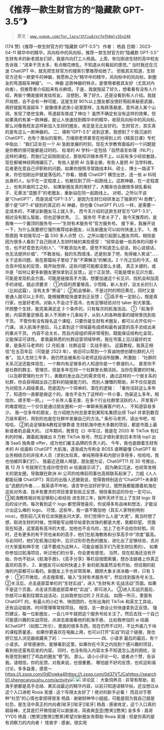 # 《推荐一款生财官方的“隐藏款 GPT-3.5”》

> 原文：[`www.yuque.com/for_lazy/thfiu8/orfofh6mly35n248`](https://www.yuque.com/for_lazy/thfiu8/orfofh6mly35n248)

<ne-h2 id="9886e0d6" data-lake-id="9886e0d6"><ne-heading-ext><ne-heading-anchor></ne-heading-anchor><ne-heading-fold></ne-heading-fold></ne-heading-ext><ne-heading-content><ne-text id="ua8fad282">(174 赞)《推荐一款生财官方的“隐藏款 GPT-3.5”》</ne-text></ne-heading-content></ne-h2> <ne-p id="u9f988624" data-lake-id="u9f988624"><ne-text id="u21ddee17">作者： 杨昌</ne-text></ne-p> <ne-p id="u009c0a2b" data-lake-id="u009c0a2b"><ne-text id="u81f9579a">日期：2023-04-11</ne-text></ne-p> <ne-p id="u7d2e46b0" data-lake-id="u7d2e46b0"><ne-text id="ufc2941e6">精华中的精华，风向标中的风向标，推荐一款生财官方的“隐藏款 GPT-3.5”</ne-text></ne-p> <ne-p id="uc2efd6b8" data-lake-id="uc2efd6b8"><ne-text id="u65a1bd9f">生财有术的新老朋友们好，我是内向打工人杨昌。上周，有位刚进生财的高中校友告诉我：“进来干货太多，有点眼花缭乱，不知道从何看起的感觉。”</ne-text></ne-p> <ne-p id="u459d374d" data-lake-id="u459d374d"><ne-text id="ucdaca745">当时我还在沉迷 ChatGPT 中，就先把生财官方的搜索引擎推荐给她了。</ne-text></ne-p> <ne-p id="ud571d986" data-lake-id="ud571d986"><ne-text id="ua6c654b1">但我其实知道，生财官方还有一款更牛的神器，我愿称之为“精华中的精华，风向标中的风向标，新圈友的弯道超车神器”。</ne-text></ne-p> <ne-p id="ube078fa0" data-lake-id="ube078fa0"><ne-text id="uaa2fd23c">一、神器</ne-text></ne-p> <ne-p id="ud7380180" data-lake-id="ud7380180"><ne-text id="u1cd080c3">这款神器的特点，是使用者极其友好（尤其对内向者），但推荐者介绍起来有点麻烦。于是，我就拖延了好久，想看看有没有人介绍，再偷个懒直接转发给校友。</ne-text></ne-p> <ne-p id="u3526f9c2" data-lake-id="u3526f9c2"><ne-text id="uea9655b6">没想到，等了好久，还是没看到有人介绍。我就开始想，会不会有一种可能，这是生财 90%以上圈友都没很好用起来秘密武器，用好就能弯道超车？</ne-text></ne-p> <ne-p id="u4bb12ec6" data-lake-id="u4bb12ec6"><ne-text id="u4e23fafd">就像很多武侠小说里那样，主角跌落悬崖，意外进入某个山洞，发现了绝世宝典，弯道超车练成了神功？</ne-text></ne-p> <ne-p id="u44d58d2f" data-lake-id="u44d58d2f"><ne-text id="u3a0a45de">虽然不确定有没有这样的效果，但如果真的有某一款神器，能让人快速找到精华中的精华，收获风向标中的风向标，那么对像我校友这样新加入生财的圈友，肯定是无比友好的。</ne-text></ne-p> <ne-p id="u3d008f85" data-lake-id="u3d008f85"><ne-text id="ufd2ee865">生财官方，其实真的是有这么一款神器的。</ne-text></ne-p> <ne-p id="uc817c9ca" data-lake-id="uc817c9ca"><ne-text id="u2845a8a0">二、堪称“GPT-3.5”</ne-text></ne-p> <ne-p id="u51f3bf06" data-lake-id="u51f3bf06"><ne-text id="u237de0c5">说到这里，我想到了个我沉迷的 ChatGPT，也有个类似的案例，万维刚老师甚至在他得到上的《精英日课》专栏中指出：</ne-text></ne-p> <ne-p id="u9f3b2143" data-lake-id="u9f3b2143"><ne-text id="u89265e32">“我们正处在一个 AI 急剧发展的时刻，现在大学教育面临的一个问题就是你教的很可能都是过时的。</ne-text></ne-p> <ne-p id="u04713812" data-lake-id="u04713812"><ne-text id="uc83e0bde">标准的 AI 学科一定包括「自然语言处理（NLP）」这样的课程，而我们之前刚刚说过，那些知识根本用不上。以前有多少经验套路，现在都被神经网络碾压了。</ne-text></ne-p> <ne-p id="uda31f0b6" data-lake-id="uda31f0b6"><ne-text id="u27eddb43">有些人是把 AI 当事业做，有些人是把 AI 当学科做，后者更在意自己评职称的问题。如果你按照寻常路线本科、硕士、博士一路读下来，你恐怕刚出炉就是落伍的。”</ne-text></ne-p> <ne-p id="u013b1efe" data-lake-id="u013b1efe"><ne-text id="u41f967de">你看，随着 ChatGPT 横空出世，连一些 ai 科班出身的人，似乎在一定程度上，也被拉到了同一起跑线上。这款神器，在一定程度上，也有异曲同工之妙。</ne-text></ne-p> <ne-p id="u894e7c4b" data-lake-id="u894e7c4b"><ne-text id="u5a826e18">如果新圈友真的用好了，大概率也会跟很多胡乱看帖子、无章法“混圈子”的老圈友，重新站在同一起跑线上。</ne-text></ne-p> <ne-p id="ue0e9a0ff" data-lake-id="ue0e9a0ff"><ne-text id="ud0637e42">对啦，之所以不说是“ChatGPT”，而是说成“GPT-3.5”，是因为生财已经研发出了独家的“AI 助教”。</ne-text></ne-p> <ne-p id="ub8dc1aa9" data-lake-id="ub8dc1aa9"><ne-text id="u75331ac0">那个是“GPT-4”级别的真正的 AI 神器，但也像 ChatGPT PLUS 一样，是需要一定成本的，不建议新圈友马上就入手。</ne-text></ne-p> <ne-p id="u942405f3" data-lake-id="u942405f3"><ne-text id="u55d0125a">而今天介绍的这款生财官方“GPT-3.5”，相对没有那么智能，但也足够优秀。</ne-text></ne-p> <ne-p id="uaa2e263b" data-lake-id="uaa2e263b"><ne-text id="u0b22c960">三、服务号</ne-text></ne-p> <ne-p id="u0376ffe2" data-lake-id="u0376ffe2"><ne-text id="u14715a41">不卖关子了，我今天推荐的，是我唯一一个置顶的服务号——“生财有术服务号”官方服务号。</ne-text></ne-p> <ne-p id="u7fb50a40" data-lake-id="u7fb50a40"><ne-text id="uef9e2ad1">接下来，我展开说一下，为什么我要把它强烈推荐给新圈友，以及新圈友可以如何快速上手。</ne-text></ne-p> <ne-p id="u9f438f7c" data-lake-id="u9f438f7c"><ne-text id="u9a6182bc">1、推荐原因</ne-text></ne-p> <ne-p id="uaef9789c" data-lake-id="uaef9789c"><ne-text id="uc9a144e6">年初我写过一篇 330 多人点赞《》，之所以能引起那么圈友共鸣，相信是因为很多人看到了自己刚进入生财时候的某些感受：</ne-text></ne-p> <ne-p id="u08d2e062" data-lake-id="u08d2e062"><ne-text id="u5101c44c">“经常会被一些具体的问题卡住，也不好意思去问别人”、“不敢添加大佬，感觉不知道怎么说话，担心说错话，也无法提供价值”、“不敢发帖，我的东西很浅，还是别发了吧，免得被人笑话”……</ne-text></ne-p> <ne-p id="uf8bcc3f6" data-lake-id="uf8bcc3f6"><ne-text id="u0844ca62">关于这些问题，我在那篇帖子里给了些“不算解法”的解法。2 个月之后的今天，结合高中校友的反馈，我开始觉得，这些问题可能都没那么关键。</ne-text></ne-p> <ne-p id="uca7ce944" data-lake-id="uca7ce944"><ne-text id="u400dda8e">真正关键的，或许是「如何让更多新圈友更快拿到正反馈」。这个正反馈，可能是增长见识方面，可能是发现机会方面，可能是链接高手方面。想要加速这个长见识、找机会和加高手的进程，就必须要求：</ne-text></ne-p> <ne-p id="ub5356949" data-lake-id="ub5356949"><ne-text id="u6ecf0a05">①内容的质量够高，少而精，新人友好，没太长的引入（比如这篇），没有太多“黑话”；</ne-text></ne-p> <ne-p id="u01ca9fdc" data-lake-id="u01ca9fdc"><ne-text id="u9afada48">②机会够新，不是过时的明日黄花，同时又是普通人就可以上手的，能根据教程快速拿到正反馈；</ne-text></ne-p> <ne-p id="u737c1fc9" data-lake-id="u737c1fc9"><ne-text id="u72db8f53">③高手有一定耐心，既是真行家，也是好老师。对新人不会过于高冷，也有足够经验对付 taker 和大笨蛋。</ne-text></ne-p> <ne-p id="u68ea91cb" data-lake-id="u68ea91cb"><ne-text id="ue7e232bb">环顾整个生财，能完美满足这 3 个条件的，只有每次的航海活动。</ne-text></ne-p> <ne-p id="u8ec58e58" data-lake-id="u8ec58e58"><ne-text id="u90346a18">①「航海手册」内容质量足够高</ne-text></ne-p> <ne-p id="u94c8016b" data-lake-id="u94c8016b"><ne-text id="u322e6d89">新人不用刷十几条帖子，从别人的各种故事的缝隙里找到些干货。</ne-text></ne-p> <ne-p id="u87c9b685" data-lake-id="u87c9b685"><ne-text id="u8cb0bfd8">不管你有没有报名这个课程，只要你是生财有术圈友，都可以点开任何一门课。</ne-text></ne-p> <ne-p id="uc29a5e1a" data-lake-id="uc29a5e1a"><ne-text id="u01658c47">进入航海手册后，马上拿到这个领域最有成绩和最有诚意的高手总结出来的重点干货。</ne-text></ne-p> <ne-p id="u2e4d6abe" data-lake-id="u2e4d6abe"><ne-text id="ufbd3f4be">内容不会太长，而且内容组织得非常得到，既能保证结构化呈现，又能保证可读性。</ne-text></ne-p> <ne-p id="ub56cb9ca" data-lake-id="ub56cb9ca"><ne-text id="u27f96736">拿我最熟悉的社群运营领域举例，我在市面上见过最好的文章，是条形马老师的《2 月航海｜社群运营｜实战手册》。</ne-text></ne-p> <ne-p id="ud31b3967" data-lake-id="ud31b3967"><ne-text id="u45c0c789">这篇教程，我真正相信“在五百年后（可能是 2523 年），依旧可以帮到一个真诚地想创建社群的入行者”。</ne-text></ne-p> <ne-p id="u746d10b4" data-lake-id="u746d10b4"><ne-text id="u7fe2ed36">加入生财三年多，我仍然会被条形马老师这段话所鼓舞，所激励：</ne-text></ne-p> <ne-p id="u35cac2a3" data-lake-id="u35cac2a3"><ne-text id="u7cb2c871">“社群的关系沉淀还能体现在，一个群内有足够多的人知道你是一个靠谱的人。</ne-text></ne-p> <ne-p id="u91210f5b" data-lake-id="u91210f5b"><ne-text id="u27802ec9">甚至你不是社群的群主、管理员，但是多年在同一个社群里长期活跃。当你在需要的时候，（以及群管理的允许下），勇敢的发出自己的需求信号，通过这样的一个弱关系的社群，你会获得超出自己意料的链接能力的。</ne-text></ne-p> <ne-p id="u3a3284ff" data-lake-id="u3a3284ff"><ne-text id="uefe344c7">而别人慷慨的帮助，并不仅仅是因为对陌生人超级善良。而是因为一个简单的、潜在的逻辑：</ne-text></ne-p> <ne-p id="uafa5f92d" data-lake-id="uafa5f92d"><ne-text id="ueefb1173">「看你活跃这么多年了，知道你一直都是做这个的。谁也不会为了这样的一件小事，伪装这么多年。相信你，顺手帮一把。」</ne-text></ne-p> <ne-p id="u02eea0e2" data-lake-id="u02eea0e2"><ne-text id="u3361cc81">一个长年人畜无害、在多个行业社群里活跃的人，开发客户的难度相比一个仅仅是通过朋友圈和一对一单聊来拓展客户的人， 不知道容易多少。</ne-text></ne-p> <ne-p id="ubf3fbe15" data-lake-id="ubf3fbe15"><ne-text id="ub706ccb8">我一位多年的朋友，在介绍她为何总是拿到某知名集团业绩 Top1 并拿到数百万级年薪时，用到的也是在社群中发展自己的方法。”</ne-text></ne-p> <ne-p id="uf4bba834" data-lake-id="uf4bba834"><ne-text id="u243d7950">条形马老师，请出书吧，哈哈哈。</ne-text></ne-p> <ne-p id="ufdb99b2e" data-lake-id="ufdb99b2e"><ne-text id="ua15d298a">②机会足够新&教程足够靠谱</ne-text></ne-p> <ne-p id="ua15972df" data-lake-id="ua15972df"><ne-text id="u6a219e38">生财航海中绝大多数的项目，都是市面上最新或者机会最大的。</ne-text></ne-p> <ne-p id="ubc99d495" data-lake-id="ubc99d495"><ne-text id="u0af03aec">过年期间，我曾在《》中写过，我是在 2020 年 TikTok 有红利的时候，跟着航海做出 8 万粉 TikTok 账号，然后才顺利拿到日本市场 top1 出海 SaaS 独角兽 offer，成为他们雇主品牌的负责人的。</ne-text></ne-p> <ne-p id="ud3dd4413" data-lake-id="ud3dd4413"><ne-text id="uc8464d56">今年，我也是跟着生财有术的 AI 绘画和 ChatGPT 大航海，逐渐成为号称全 BOSS 直聘最懂 ChatGPT 和业务相结合的非技术人员（求别太较真，单纯用得多和内部分享得多，哈哈哈，我也怕被同事们打）。</ne-text></ne-p> <ne-p id="u9423bf4d" data-lake-id="u9423bf4d"><ne-text id="u6542d578">我最近还跟人嘚瑟，朋友圈为证，ChatGPT11 月 30 号推出，我 12 月 5 号就用它生成孙悟空的 ai 绘画提示词了。</ne-text></ne-p> <ne-p id="u88074944" data-lake-id="u88074944"><ne-text id="u62e72e61">因为确实沉迷，也经常发相关的朋友圈，导致跟在欧洲 AI 公司的哈佛前同事也高频联系起来了。刀姐《人人都能玩赚 ChatGPT》背后的出版人还跟我说，觉得我特别适合“ChatGPT+未来职业”选题的作者……</ne-text></ne-p> <ne-p id="u689ab4bc" data-lake-id="u689ab4bc"><ne-text id="uea2682c0">我英语不咋地，语言学也没好好学过，既然我都能跟着航海在这些对外语、技术有要求的项目里拿到些正反馈，相信看到这的你也一定可以。</ne-text></ne-p> <ne-p id="ufdfede6d" data-lake-id="ufdfede6d"><ne-text id="ub306746a">③航海教练相对有足够耐心和经验</ne-text></ne-p> <ne-p id="ucbbf6138" data-lake-id="ucbbf6138"><ne-text id="ue82642ae">进生财三年，我昨天终于加上了生财 logo 背后的设计师。每次看到这个 logo 都觉得很喜欢，你说得多有品味和想法，才能设计出这么棒的 logo。</ne-text></ne-p> <ne-p id="u19859967" data-lake-id="u19859967"><ne-text id="u60ed6ebd">可惜，这些年，我一直不敢加他（其实人家特别特别 nice）。想到前几天有位龙珠圈友问大家，你们觉得什么人是“大佬”。我当时想了想，刚进生财的时候，觉得能写出精华帖拿到龙珠的都是大佬，我都仰望。</ne-text></ne-p> <ne-p id="u71d7f095" data-lake-id="u71d7f095"><ne-text id="u6e68ec46">但我现在知道，这里面有高冷的大佬，加他也不会鸟你，加上了也不会给你好脸。同时，还有更多的有干货也亲和的高手，他们在航海教练和分享高手中“浓度”最高。</ne-text></ne-p> <ne-p id="ucb0218f6" data-lake-id="ucb0218f6"><ne-text id="ubc8123b4">与此同时，他们在航海过程中，见识过形形色色的圈友，进化出了足够经验，去对付大笨蛋和伸手党（请不要成为这种人，可能会被高手们乃至生财拉黑的）。</ne-text></ne-p> <ne-p id="u11a59331" data-lake-id="u11a59331"><ne-text id="ue8a421d1">如果你参加过航海项目，听过他们的分享，你会更有感觉。</ne-text></ne-p> <ne-p id="u9a3e7739" data-lake-id="u9a3e7739"><ne-text id="ud99d0b01">当然，现在航海还没有开始，你也不妨从《航海手册》、《高手分享》等栏目按图索骥，想办法链接上你真正喜欢的高手。</ne-text></ne-p> <ne-p id="u93f7c5ee" data-lake-id="u93f7c5ee"><ne-text id="u54ad1196">2、新圈友可以如何快速上手</ne-text></ne-p> <ne-p id="u1ff7a5bc" data-lake-id="u1ff7a5bc"><ne-text id="u66fb597d">新的航海虽然没有开始，但往期的航海的内容都可以看的。新圈友上手也非常简单，跟把大象关进冰箱一样，只有 3 步：</ne-text></ne-p> <ne-p id="u465167aa" data-lake-id="u465167aa"><ne-text id="u9deb84e6">①打开微信，点击搜索框，输入“生财有术服务号”，然后找到服务号关注。</ne-text></ne-p> <ne-p id="u54c62ac2" data-lake-id="u54c62ac2"><ne-text id="u212548b6">②关注后，点击底部菜单栏的“生财实战”，进入“生财有术·实战活动”页面。如果不是这个页面，点击该页面底部菜单栏“实战”，即可进入。</ne-text></ne-p> <ne-p id="ue70bf7b3" data-lake-id="ue70bf7b3"><ne-text id="ub5803bfb">③进入实战页面后，你就可以看到往期实战活动，比如我参加过的 2 月实战。</ne-text></ne-p> <ne-p id="ua44fcf1a" data-lake-id="ua44fcf1a"><ne-text id="ud55168d4">如图一所示，里面有 ChatGPT 的，有最火的小红书、快团团的，也有出海的 TikTok 和英文工具站，还有运动锻炼、时间管理等常规项目。</ne-text></ne-p> <ne-p id="udfb49c3f" data-lake-id="udfb49c3f"><ne-text id="uabec7be0">相信，总一款会让你快速拿到正反馈。</ne-text></ne-p> <ne-p id="uf6127602" data-lake-id="uf6127602"><ne-text id="u7f54a1d6">强烈建议，每一位新圈友，一会儿中午就把这个服务号给关注了。然后去找一个自己可能感兴趣的实战项目，点进去直接看他的航海手册。</ne-text></ne-p> <ne-p id="u657dd596" data-lake-id="u657dd596"><ne-text id="u502e7144">比如我参加的 ai 绘画&ChatGPT（如图二所示），里面的很多东西，现在仍然不过时，不比外面几千块的课程质量差。</ne-text></ne-p> <ne-p id="u575c10dd" data-lake-id="u575c10dd"><ne-text id="u70d39a00">如果你更喜欢在电脑上用，也可以打开“实战”的这个链接，我也把它加入浏览器收藏夹了的：</ne-text></ne-p> <ne-p id="u3ef0cc43" data-lake-id="u3ef0cc43"><ne-text id="u2fbf352d">—————————</ne-text></ne-p> <ne-p id="uce35653e" data-lake-id="uce35653e"><ne-text id="ud802dc63">四、小请求</ne-text></ne-p> <ne-p id="u65592941" data-lake-id="u65592941"><ne-text id="ucade10a0">最后的最后，有个小请求。</ne-text></ne-p> <ne-p id="u9c087861" data-lake-id="u9c087861"><ne-text id="ud227ce19">非常感谢你，能够看到这里。如果你在今天之内找到个感兴趣的项目，看到些还蛮有启发的内容。</ne-text></ne-p> <ne-p id="u6bae42d8" data-lake-id="u6bae42d8"><ne-text id="u50df0ef7">同时，也没有陷入内容太多不知道怎么选的困扰，没有感觉到被打了鸡血的圈友“卷”到。</ne-text></ne-p> <ne-p id="uc495664e" data-lake-id="uc495664e"><ne-text id="uef800dcc">那么，请小小评论一句，或者点个赞，告诉我。请相信，你的反馈，对我来说，也很重要。</ne-text></ne-p> <ne-p id="u95033e08" data-lake-id="u95033e08"><ne-text id="u20d1d8d2">哪怕是不好的反馈，也欢迎和谐讨论，多多益善，感恩～</ne-text>[<ne-text id="u095bb0e3">https://t.zsxq.com/0dDvwka4I</ne-text>](https://t.zsxq.com/0dDvwka4I)[<ne-text id="ucd39d2a5">https://t.zsxq.com/0d37VTJCq</ne-text>](https://t.zsxq.com/0d37VTJCq)[<ne-text id="u2ee645f3">https://search01.shengcaiyoushu.com/activity</ne-text>](https://search01.shengcaiyoushu.com/activity)<ne-card data-card-name="image" data-card-type="inline" id="Uw5ZA" data-event-boundary="card">![](img/dedc8fc0d172fb6a093c89a1a09f987e.png)</ne-card></ne-p> <ne-p id="u3bb52fa5" data-lake-id="u3bb52fa5"><ne-card data-card-name="image" data-card-type="inline" id="qb9NM" data-event-boundary="card">![](img/5b10d7d3f07663c436fd4c9744ca8eaf.png)</ne-card></ne-p> <ne-hole id="u6839fc4a" data-lake-id="u6839fc4a"><ne-card data-card-name="hr" data-card-type="block" id="TQa4e" data-event-boundary="card"><ne-p id="ucfdfd89a" data-lake-id="ucfdfd89a"><ne-text id="u7b842902">评论区：</ne-text></ne-p> <ne-p id="u7c8d3f20" data-lake-id="u7c8d3f20"><ne-text id="u0e3bfe86">大象饲养员 : 非常有帮助，航海手册都是高手总结、离实战最近的精华内容，以前只知道读精华帖，还没想过从这个入口进呢</ne-text> <ne-text id="uc6f3aed5">Rosia 吴熳 : 这个写得太友好了！绝对的新手必看！</ne-text> <ne-text id="u8c7f990d">而且对于那种“社恐”的心情也拿捏得很准</ne-text> <ne-text id="uc9c0aefc">杨昌 : 谢谢财神爷小姐姐，可能是因为我自己就是社恐，是生活中真正的内向者[呲牙][呲牙][呲牙]</ne-text> <ne-text id="u1a8b6993">杨昌 : 感谢肯定，这个入口真的超级棒，尤其是打开微信就可以直接进，简直爽歪歪[憨笑][憨笑]</ne-text> <ne-text id="uee1fa4ff">金多多 : 昌哥 YYDS</ne-text> <ne-text id="ua432e289">杨昌 : [憨笑][憨笑][憨笑]希望对新圈友有帮助</ne-text> <ne-text id="u090e2c3c">Rosia 吴熳 : 但是你真的是有洞察力的内向者！</ne-text> <ne-text id="u48cd7dbd">怪兽宇 : 感谢，很实用</ne-text></ne-p></ne-card></ne-hole>